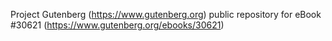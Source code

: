 Project Gutenberg (https://www.gutenberg.org) public repository for eBook #30621 (https://www.gutenberg.org/ebooks/30621)
